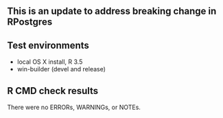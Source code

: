 ## This is an update to address breaking change in RPostgres

## Test environments
* local OS X install, R 3.5
* win-builder (devel and release)

## R CMD check results
There were no ERRORs, WARNINGs, or NOTEs.

